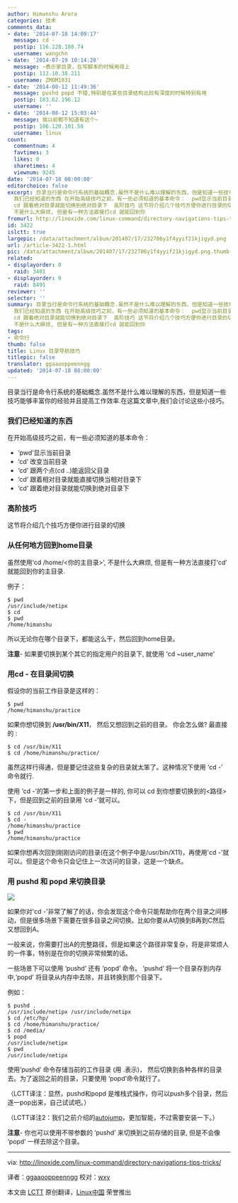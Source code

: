 ```yaml
---
author: Himanshu Arora
categories: 技术
comments_data:
- date: '2014-07-18 14:09:17'
  message: cd -
  postip: 116.228.188.74
  username: wangchn
- date: '2014-07-19 10:14:28'
  message: ~表示家目录，在写脚本的时候用得上
  postip: 112.10.38.211
  username: ZMOM1031
- date: '2014-08-12 11:49:36'
  message: pushd popd 不错,特别是在某些目录结构比较有深度的时候特别有用
  postip: 183.62.196.12
  username: ''
- date: '2014-08-12 15:03:44'
  message: 我以前都不知道有这个~
  postip: 106.120.101.58
  username: linux
count:
  commentnum: 4
  favtimes: 3
  likes: 0
  sharetimes: 4
  viewnum: 9245
date: '2014-07-18 08:00:00'
editorchoice: false
excerpt: 目录当行是命令行系统的基础概念.虽然不是什么难以理解的东西，但是知道一些技巧能够丰富你的经验并且提高工作效率.在这篇文章中,我们会讨论这些小技巧。
  我们已经知道的东西 在开始高级技巧之前，有一些必须知道的基本命令：  pwd显示当前目录 cd 改变当前目录 cd 跟两个点(cd ..)能返回父目录 cd 跟着相对目录就能直接切换当相对目录下
  cd 跟着绝对目录就能切换到绝对目录下  高阶技巧 这节将介绍几个技巧方便你进行目录的切换 从任何地方回到home目录 虽然使用cd /home/你的主目录,
  不是什么大麻烦, 但是有一种方法直接打cd 就能回到你
fromurl: http://linoxide.com/linux-command/directory-navigations-tips-tricks/
id: 3422
islctt: true
largepic: /data/attachment/album/201407/17/232706y1f4yyif21kjigyd.png
url: /article-3422-1.html
pic: /data/attachment/album/201407/17/232706y1f4yyif21kjigyd.png.thumb.jpg
related:
- displayorder: 0
  raid: 3401
- displayorder: 0
  raid: 8491
reviewer: ''
selector: ''
summary: 目录当行是命令行系统的基础概念.虽然不是什么难以理解的东西，但是知道一些技巧能够丰富你的经验并且提高工作效率.在这篇文章中,我们会讨论这些小技巧。
  我们已经知道的东西 在开始高级技巧之前，有一些必须知道的基本命令：  pwd显示当前目录 cd 改变当前目录 cd 跟两个点(cd ..)能返回父目录 cd 跟着相对目录就能直接切换当相对目录下
  cd 跟着绝对目录就能切换到绝对目录下  高阶技巧 这节将介绍几个技巧方便你进行目录的切换 从任何地方回到home目录 虽然使用cd /home/你的主目录,
  不是什么大麻烦, 但是有一种方法直接打cd 就能回到你
tags:
- 命令行
thumb: false
title: Linux 目录导航技巧
titlepic: false
translator: ggaaooppeenngg
updated: '2014-07-18 08:00:00'
---
```


目录当行是命令行系统的基础概念.虽然不是什么难以理解的东西，但是知道一些技巧能够丰富你的经验并且提高工作效率.在这篇文章中,我们会讨论这些小技巧。


### 我们已经知道的东西


在开始高级技巧之前，有一些必须知道的基本命令：


* ‘pwd’显示当前目录
* ‘cd’ 改变当前目录
* ‘cd’ 跟两个点(cd ..)能返回父目录
* ‘cd’ 跟着相对目录就能直接切换当相对目录下
* ‘cd’ 跟着绝对目录就能切换到绝对目录下


### 高阶技巧


这节将介绍几个技巧方便你进行目录的切换


### 从任何地方回到home目录


虽然使用‘cd /home/<你的主目录>’, 不是什么大麻烦, 但是有一种方法直接打‘cd’ 就能回到你的主目录.


例子：



```
$ pwd
/usr/include/netipx
$ cd
$ pwd
/home/himanshu

```

所以无论你在哪个目录下，都能这么干，然后回到home目录。


**注意**- 如果要切换到某个其它的指定用户的目录下, 就使用 ‘cd ~user\_name'


### 用cd - 在目录间切换


假设你的当前工作目录是这样的：



```
$ pwd
/home/himanshu/practice

```

如果你想切换到 **/usr/bin/X11**， 然后又想回到之前的目录。 你会怎么做? 最直接的 :



```
$ cd /usr/bin/X11
$ cd /home/himanshu/practice/

```

虽然这样行得通，但是要记住这些复杂的目录就太笨了。这种情况下使用 ‘cd -’ 命令就行.


使用 ‘cd -’的第一步和上面的例子是一样的, 你可以 cd 到你想要切换到的<路径>下，但是回到之前的目录用 ‘cd -’就可以。



```
$ cd /usr/bin/X11
$ cd -
/home/himanshu/practice
$ pwd
/home/himanshu/practice

```

如果你想再次回到刚刚访问的目录(在这个例子中是/usr/bin/X11)，再使用'cd -'就可以。但是这个命令只会记住上一次访问的目录，这是一个缺点。


### 用 pushd 和 popd 来切换目录


![](/data/attachment/album/201407/17/232706y1f4yyif21kjigyd.png)


如果你对'cd -'非常了解了的话，你会发现这个命令只能帮助你在两个目录之间移动，但是很多场景下需要在很多目录之间切换。比如你要从A切换到B再到C然后又想回到A。


一般来说，你需要打出A的完整路径，但是如果这个路径非常复杂，将是非常烦人的一件事，特别是在你的切换非常频繁的话。


一些场景下可以使用 ‘pushd’ 还有 ‘popd’ 命令。 ‘pushd’ 将一个目录存到内存中,‘popd’ 将目录从内存中去除，并且转换到那个目录下。


例如：



```
$ pushd .
/usr/include/netipx /usr/include/netipx
$ cd /etc/hp/
$ cd /home/himanshu/practice/
$ cd /media/
$ popd
/usr/include/netipx
$ pwd
/usr/include/netipx

```

使用‘pushd’ 命令存储当前的工作目录 (用 .表示)， 然后切换到各种各样的目录去。为了返回之前的目录，只要使用 ‘popd’命令就行了。


（LCTT译注：显然，pushd和popd 是堆栈式操作，你可以push多个目录，然后逐一pop出来，自己试试吧。）


（LCTT译注2：我们之前介绍的[autojump](http://linux.cn/article-3401-1.html)，更加智能，不过需要安装一下。）


**注意**- 你也可以使用不带参数的 ‘pushd’ 来切换到之前存储的目录, 但是不会像 ‘popd’ 一样去除这个目录。




---


via: <http://linoxide.com/linux-command/directory-navigations-tips-tricks/>


译者：[ggaaooppeenngg](https://github.com/ggaaooppeenngg) 校对：[wxy](https://github.com/wxy)


本文由 [LCTT](https://github.com/LCTT/TranslateProject) 原创翻译，[Linux中国](http://linux.cn/) 荣誉推出